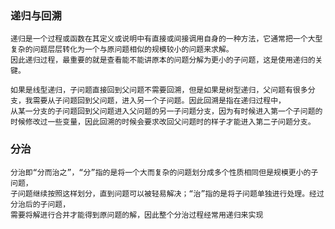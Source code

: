 ### 递归与回溯

    递归是一个过程或函数在其定义或说明中有直接或间接调用自身的一种方法，它通常把一个大型复杂的问题层层转化为一个与原问题相似的规模较小的问题来求解。
    因此递归过程，最重要的就是查看能不能讲原本的问题分解为更小的子问题，这是使用递归的关键。

    如果是线型递归，子问题直接回到父问题不需要回溯，但是如果是树型递归，父问题有很多分支，我需要从子问题回到父问题，进入另一个子问题。因此回溯是指在递归过程中，
    从某一分支的子问题回到父问题进入父问题的另一子问题分支，因为有时候进入第一个子问题的时候修改过一些变量，因此回溯的时候会要求改回父问题时的样子才能进入第二子问题分支。

### 分治

    分治即“分而治之”，“分”指的是将一个大而复杂的问题划分成多个性质相同但是规模更小的子问题，
    子问题继续按照这样划分，直到问题可以被轻易解决；“治”指的是将子问题单独进行处理。经过分治后的子问题，
    需要将解进行合并才能得到原问题的解，因此整个分治过程经常用递归来实现
